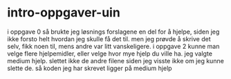 # intro-oppgaver-uin
i oppgave 0 så brukte jeg løsnings forslagene en del for å hjelpe, siden jeg ikke forsto helt hvordan jeg skulle få det til. men jeg prøvde å skrive det selv, fikk noen til, mens andre var litt vanskeligere.
i oppgave 2 kunne man velge flere hjelpemidler, eller velge hvor mye hjelp du ville ha. jeg valgte medium hjelp. 
slettet ikke de andre filene siden jeg visste ikke om jeg kunne slette de.
så koden jeg har skrevet ligger på medium hjelp
